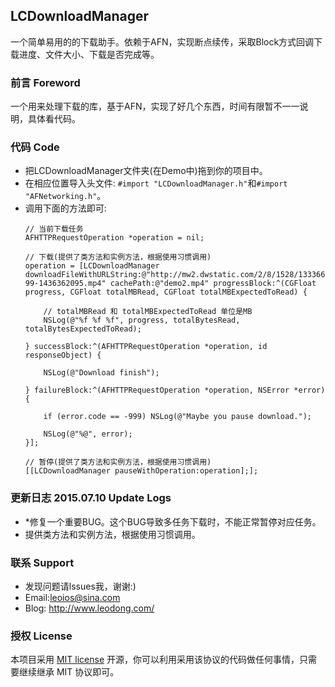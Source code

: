 ## LCDownloadManager
一个简单易用的的下载助手。依赖于AFN，实现断点续传，采取Block方式回调下载进度、文件大小、下载是否完成等。


### 前言 Foreword
一个用来处理下载的库，基于AFN，实现了好几个东西，时间有限暂不一一说明，具体看代码。


### 代码 Code
* 把LCDownloadManager文件夹(在Demo中)拖到你的项目中。
* 在相应位置导入头文件: `#import "LCDownloadManager.h"`和`#import "AFNetworking.h"`。
* 调用下面的方法即可:
    ```objc
    // 当前下载任务
    AFHTTPRequestOperation *operation = nil;
    
    // 下载(提供了类方法和实例方法，根据使用习惯调用)
    operation = [LCDownloadManager downloadFileWithURLString:@"http://mw2.dwstatic.com/2/8/1528/133366-99-1436362095.mp4" cachePath:@"demo2.mp4" progressBlock:^(CGFloat progress, CGFloat totalMBRead, CGFloat totalMBExpectedToRead) {
        
        // totalMBRead 和 totalMBExpectedToRead 单位是MB
        NSLog(@"%f %f %f", progress, totalBytesRead, totalBytesExpectedToRead);
        
    } successBlock:^(AFHTTPRequestOperation *operation, id responseObject) {
        
        NSLog(@"Download finish");
        
    } failureBlock:^(AFHTTPRequestOperation *operation, NSError *error) {
        
        if (error.code == -999) NSLog(@"Maybe you pause download.");
        
        NSLog(@"%@", error);
    }];
    
    // 暂停(提供了类方法和实例方法，根据使用习惯调用)
    [[LCDownloadManager pauseWithOperation:operation];];
    ```


### 更新日志 2015.07.10 Update Logs
* *修复一个重要BUG。这个BUG导致多任务下载时，不能正常暂停对应任务。
* 提供类方法和实例方法，根据使用习惯调用。


### 联系 Support
* 发现问题请lssues我，谢谢:)
* Email:leoios@sina.com
* Blog: http://www.leodong.com/


### 授权 License
本项目采用 [MIT license](http://opensource.org/licenses/MIT) 开源，你可以利用采用该协议的代码做任何事情，只需要继续继承 MIT 协议即可。
